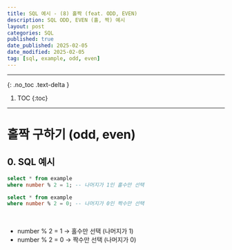 ```yaml
---
title: SQL 예시 - (8) 홀짝 (feat. ODD, EVEN)
description: SQL ODD, EVEN (홀, 짝) 예시
layout: post
categories: SQL
published: true
date_published: 2025-02-05
date_modified: 2025-02-05
tag: [sql, example, odd, even]
---
```

---
{: .no_toc .text-delta }

1. TOC
{:toc}
---

<!-- 글의 제목은 #
    나머지 큰 제목은 ##
    이후 나머지는 3개이상 -->

# 홀짝 구하기 (odd, even)

## 0. SQL 예시
```sql
select * from example
where number % 2 = 1; -- 나머지가 1인 홀수만 선택
```
```sql
select * from example
where number % 2 = 0; -- 나머지가 0인 짝수만 선택
```
<br>

- number % 2 = 1 → 홀수만 선택 (나머지가 1)
- number % 2 = 0 → 짝수만 선택 (나머지가 0)